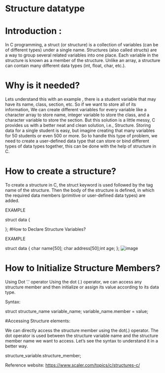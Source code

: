# Structure datatype
# Introduction :
In C programming, a struct (or structure) is a collection of variables (can be of different types) under a single name. Structures (also called structs) are a way to group several related variables into one place. Each variable in the structure is known as a member of the structure. Unlike an array, a structure can contain many different data types (int, float, char, etc.).

# Why is it needed?
Lets understand this with an example , there is a student variable that may have its name, class, section, etc. So if we want to store all of its information, We can create different variables for every variable like a character array to store name, integer variable to store the class, and a character variable to store the section. But this solution is a little messy, C provides us with a better neat and clean solution, i.e., Structure. Storing data for a single student is easy, but imagine creating that many variables for 50 students or even 500 or more. So to handle this type of problem, we need to create a user-defined data type that can store or bind different types of data types together, this can be done with the help of structure in C.

# How to create a structure?
To create a structure in C, the struct keyword is used followed by the tag name of the structure. Then the body of the structure is defined, in which the required data members (primitive or user-defined data types) are added.

EXAMPLE

  struct data 
  {
      
  };
#How to Declare Structure Variables?

EXAMPLE

  struct data
  {
      char name[50];
      char address[50];int age;
  };
  ![image](https://user-images.githubusercontent.com/125941580/230759223-e55c640a-0740-4df5-b20b-dc867581b64c.png)
  
 # How to Initialize Structure Members?
 
Using Dot '.' operator Using the dot (.) operator, we can access any structure member and then initialize or assign its value according to its data type.

Syntax:

 struct structure_name variable_name;
 variable_name.member = value;
 
#Accessing Structure elements:

We can directly access the structure member using the dot(.) operator. The dot operator is used between the structure variable name and the structure member name we want to access. Let’s see the syntax to understand it in a better way.

 structure_variable.structure_member;
 
 Reference website: https://www.scaler.com/topics/c/structures-c/
